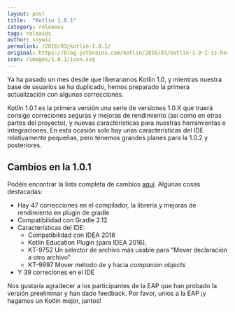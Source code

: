 ```yaml
---
layout: post
title:  "Kotlin 1.0.1"
category: releases
tags: releases
author: soywiz
permalink: /2016/03/kotlin-1.0.1/
original: https://blog.jetbrains.com/kotlin/2016/03/kotlin-1-0-1-is-here/
icon: /images/1.0.1/icon.svg
---
```


Ya ha pasado un mes desde que liberaramos Kotlin 1.0, y mientras nuestra base de usuarios
se ha duplicado, hemos preparado la primera actualización con algunas correcciones.

Kotlin 1.0.1 es la primera versión una serie de versiones 1.0.X que traerá consigo correciones seguras y mejoras de rendimiento (así como en otras partes del proyecto), y nuevas características para nuestras herramientas e integraciones.
En esta ocasión solo hay unas características del IDE relativamente pequeñas, pero tenemos grandes planes para la 1.0.2 y posteriores.

## Cambios en la 1.0.1

Podéis encontrar la lista completa de cambios [aquí](https://github.com/JetBrains/kotlin/blob/1.0.1/Changelog.md).
Algunas cosas destacadas:

* Hay 47 correcciones en el compilador, la librería y mejoras de rendimiento en plugin de gradle
* Compatibilidad con Gradle 2.12
* Características del IDE:
  * Compatibilidad con IDEA 2016
  * Kotlin Education Plugin (para IDEA 2016),
  * KT-9752 Un selector de archivo más usable para “Mover declaración a otro archivo”
  * KT-9697 Mover método de y hacia *companion objects*
* Y 39 correciones en el IDE

Nos gustaría agradecer a los participantes de la EAP que han probado la versión preeliminar y han dado feedback.
Por favor, uníos a la EAP ¡y hagamos un Kotlin mejor, juntos!
